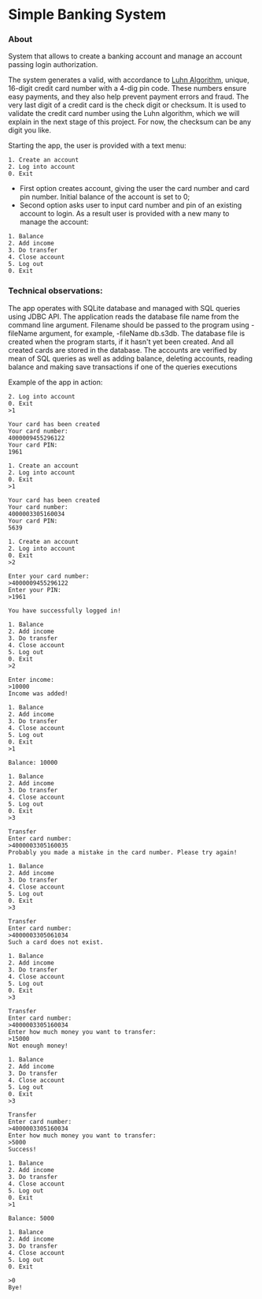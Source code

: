 # Simple Banking System
 
### About 
System that allows to create a banking account and manage an account passing login authorization.  

The system generates a valid, with accordance to [Luhn Algorithm](https://en.wikipedia.org/wiki/Luhn_algorithm), unique, 16-digit credit card number with a 4-dig pin code. 
These numbers ensure easy payments, and they also help prevent payment errors and fraud. The very last digit of a credit card is the check digit or checksum. It is used to validate the credit card number using the Luhn algorithm, which we will explain in the next stage of this project. For now, the checksum can be any digit you like.

Starting the app, the user is provided with a text menu:
```
1. Create an account
2. Log into account
0. Exit
```
*  First option creates account, giving the user the card number and card pin number. Initial balance of the account is set to 0;
*  Second option asks user to input card number and pin of an existing account to login. As a result user is provided with a new many to manage the account:

```
1. Balance
2. Add income
3. Do transfer
4. Close account
5. Log out
0. Exit
```

### Technical observations:
The app operates with SQLite database and managed with SQL queries using JDBC API. The application reads the database file name from the command line argument. Filename should be passed to the program using -fileName argument, for example, -fileName db.s3db. The database file is created when the program starts, if it hasn't yet been created. And all created cards are stored in the database.
The accounts are verified by mean of SQL queries as well as adding balance, deleting accounts, reading balance and making save transactions if one of the queries executions 

Example of the app in action:
```1. Create an account
2. Log into account
0. Exit
>1

Your card has been created
Your card number:
4000009455296122
Your card PIN:
1961

1. Create an account
2. Log into account
0. Exit
>1

Your card has been created
Your card number:
4000003305160034
Your card PIN:
5639

1. Create an account
2. Log into account
0. Exit
>2

Enter your card number:
>4000009455296122
Enter your PIN:
>1961

You have successfully logged in!

1. Balance
2. Add income
3. Do transfer
4. Close account
5. Log out
0. Exit
>2

Enter income:
>10000
Income was added!

1. Balance
2. Add income
3. Do transfer
4. Close account
5. Log out
0. Exit
>1

Balance: 10000

1. Balance
2. Add income
3. Do transfer
4. Close account
5. Log out
0. Exit
>3

Transfer
Enter card number:
>4000003305160035
Probably you made a mistake in the card number. Please try again!

1. Balance
2. Add income
3. Do transfer
4. Close account
5. Log out
0. Exit
>3

Transfer
Enter card number:
>4000003305061034
Such a card does not exist.

1. Balance
2. Add income
3. Do transfer
4. Close account
5. Log out
0. Exit
>3

Transfer
Enter card number:
>4000003305160034
Enter how much money you want to transfer:
>15000
Not enough money!

1. Balance
2. Add income
3. Do transfer
4. Close account
5. Log out
0. Exit
>3

Transfer
Enter card number:
>4000003305160034
Enter how much money you want to transfer:
>5000
Success!

1. Balance
2. Add income
3. Do transfer
4. Close account
5. Log out
0. Exit
>1

Balance: 5000

1. Balance
2. Add income
3. Do transfer
4. Close account
5. Log out
0. Exit

>0
Bye!
```
